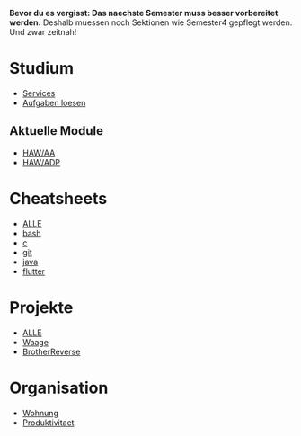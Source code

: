 **Bevor du es vergisst: Das naechste Semester muss besser vorbereitet werden.**
Deshalb muessen noch Sektionen wie Semester4 gepflegt werden. Und zwar zeitnah!

# Studium
- [Services](HAW/Services)
- [Aufgaben loesen](Aufgaben_loesen)

## Aktuelle Module
- [HAW/AA](gollum/overview/HAW/AA/)
- [HAW/ADP](gollum/overview/HAW/ADP/)

# Cheatsheets
- [ALLE](gollum/overview/cheatsheet)
- [bash](cheatsheet/bash.md)
- [c](cheatsheet/c.md)
- [git](cheatsheet/git.md)
- [java](cheatsheet/java.md)
- [flutter](cheatsheet/flutter.md)

# Projekte
- [ALLE](gollum/overview/projekte)
- [Waage](projekte/Waage)
- [BrotherReverse](projekte/brother)

# Organisation
- [Wohnung](gollum/overview/lindenallee)
- [Produktivitaet](self/Produktivitaet)